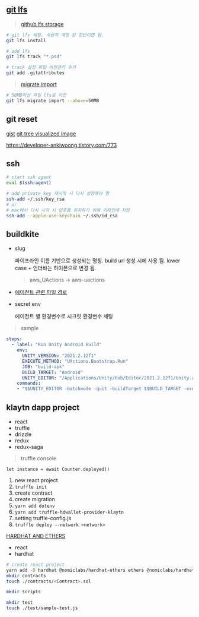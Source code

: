 [git lfs](https://git-lfs.github.com/)
---

>[github lfs storage](https://hbase.tistory.com/221)

```bash
# git lfs 세팅. 사용자 계정 당 한번이면 됨.
git lfs install

# add lfs
git lfs track "*.psd"

# track 설정 파일 버전관리 추가
git add .gitattributes
```

> [migrate import](https://github.com/git-lfs/git-lfs/blob/main/docs/man/git-lfs-migrate.1.ronn#import)
```bash
# 50MB이상 파일 lfs로 이전
git lfs migrate import --above=50MB
```

git reset
---

[gist](https://gist.github.com/qkrsogusl3/77238d4b2929fb90107c363bb3fd6048#file-git-cli-cheat-sheet-md)
[git tree visualized image](https://da-nyee.github.io/posts/git-git-reset-git-reflog/)

https://developer-ankiwoong.tistory.com/773

ssh
---

```bash
# start ssh agent
eval $(ssh-agent)

# add private key 재시작 시 다시 설정해야 함
ssh-add ~/.ssh/key_rsa
# or
# mac에서 다시 시작 시 암호를 유지하기 위해 키체인에 저장
ssh-add --apple-use-keychain ~/.ssh/id_rsa
```

buildkite
---

- slug

  파이프라인 이름 기반으로 생성되는 명칭.
  build url 생성 시에 사용 됨.
  lower case + 언더바는 하이픈으로 변경 됨.
  > aws_UActions -> aws-uactions

- [에이전트 관련 파일 경로](https://buildkite.com/docs/agent/v3/macos#file-locations)

- secret env

  에이전트 별 환경변수로 시크릿 환경변수 세팅

> sample
```yaml
steps:
  - label: "Run Unity Android Build"
    env:
      UNITY_VERSION: "2021.2.12f1"
      EXECUTE_METHOD: "UActions.Bootstrap.Run"
      JOB: "build-apk"
      BUILD_TARGET: "Android"
      UNITY_EDITOR: "/Applications/Unity/Hub/Editor/2021.2.12f1/Unity.app/Contents/MacOS/Unity"
    commands: 
    - "$$UNITY_EDITOR -batchmode -quit -buildTarget $$BUILD_TARGET -executeMethod $$EXECUTE_METHOD -job $$JOB"
```

klaytn dapp project
---

- react 
- truffle
- drizzle
- redux
- redux-saga

> truffle console
```
let instance = await Counter.deployed()
```

1. new react project
2. `truffle init`
3. create contract
4. create migration
5. `yarn add dotenv`
6. `yarn add truffle-hdwallet-provider-klaytn`
7. setting truffle-config.js
8. `truffle deploy --network <network>`

[HARDHAT AND ETHERS](https://ethereum.org/ko/developers/tutorials/waffle-say-hello-world-with-hardhat-and-ethers/)
- react
- hardhat

```bash
# create react project
yarn add -D hardhat @nomiclabs/hardhat-ethers ethers @nomiclabs/hardhat-waffle ethereum-waffle chai
mkdir contracts
touch ./contracts/<Contract>.sol

mkdir scripts

mkdir test
touch ./test/sample-test.js

```